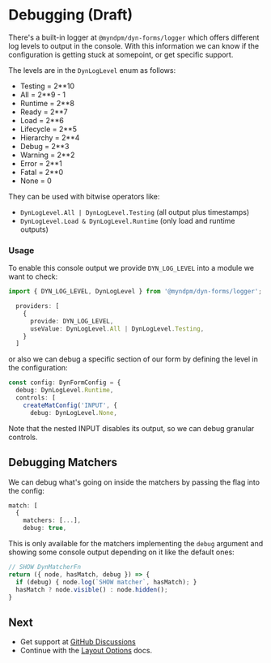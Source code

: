 # Debugging (Draft)

There's a built-in logger at `@myndpm/dyn-forms/logger` which offers different log levels to output in the console.
With this information we can know if the configuration is getting stuck at somepoint, or get specific support.

The levels are in the `DynLogLevel` enum as follows:

* Testing = 2**10
* All = 2**9 - 1
* Runtime = 2**8
* Ready = 2**7
* Load = 2**6
* Lifecycle = 2**5
* Hierarchy = 2**4
* Debug = 2**3
* Warning = 2**2
* Error = 2**1
* Fatal = 2**0
* None = 0

They can be used with bitwise operators like:

* `DynLogLevel.All | DynLogLevel.Testing` (all output plus timestamps)
* `DynLogLevel.Load & DynLogLevel.Runtime` (only load and runtime outputs)

### Usage

To enable this console output we provide `DYN_LOG_LEVEL` into a module we want to check:

```typescript
import { DYN_LOG_LEVEL, DynLogLevel } from '@myndpm/dyn-forms/logger';

  providers: [
    {
      provide: DYN_LOG_LEVEL,
      useValue: DynLogLevel.All | DynLogLevel.Testing,
    }
  ]
```

or also we can debug a specific section of our form by defining the level in the configuration:

```typescript
const config: DynFormConfig = {
  debug: DynLogLevel.Runtime,
  controls: [
    createMatConfig('INPUT', {
      debug: DynLogLevel.None,
```

Note that the nested INPUT disables its output, so we can debug granular controls.

## Debugging Matchers

We can debug what's going on inside the matchers by passing the flag into the config:

```typescript
match: [
  {
    matchers: [...],
    debug: true,
```

This is only available for the matchers implementing the `debug` argument
and showing some console output depending on it like the default ones:

```typescript
// SHOW DynMatcherFn
return ({ node, hasMatch, debug }) => {
  if (debug) { node.log(`SHOW matcher`, hasMatch); }
  hasMatch ? node.visible() : node.hidden();
}
```

## Next

- Get support at [GitHub Discussions](https://github.com/myndpm/open-source/discussions/categories/support)
- Continue with the [Layout Options](/docs/dyn-forms/intro/layout) docs.
